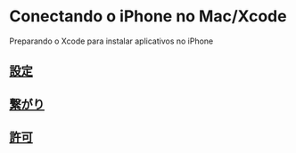 # Conectando o iPhone no Mac/Xcode

Preparando o Xcode para instalar aplicativos no iPhone

## [設定](https://github.com/ghsumiyasu/Swift/blob/main/README-iPhone-Configuracao-jp.md)
## [繋がり](https://github.com/ghsumiyasu/Swift/blob/main/README-Xcode-Conexao-jp.md)
## [許可](https://github.com/ghsumiyasu/Swift/blob/main/README-Xcode-Permissao-jp.md)